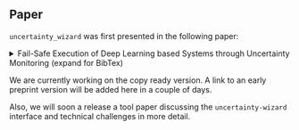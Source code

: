 ## Paper

`uncertainty_wizard` was first presented in the following paper:  
<details>  
  <summary>Fail-Safe Execution of Deep Learning based Systems through Uncertainty Monitoring (expand for BibTex)</summary>  

    @inproceedings{Weiss2021,  
      title={Fail-Safe Execution of Deep Learning based Systems through Uncertainty Monitoring},  
      author={Weiss, Michael and Tonella, Paolo},  
      booktitle={2021 IEEE 14th International Conference on Software Testing,   
        Validation and Verification (ICST)},  
      year={2021},  
      organization={IEEE},  
      note={forthcoming}  
    }  

</details>

We are currently working on the copy ready version. 
A link to an early preprint version will be added here in a couple of days. 

Also, we will soon a release a tool paper discussing the `uncertainty-wizard` interface
and technical challenges in more detail.



